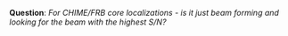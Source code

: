 

**Question**: _For CHIME/FRB core localizations - is it just beam forming and looking for the beam with the highest S/N?_
